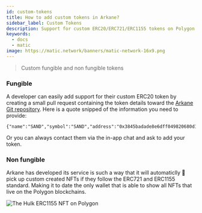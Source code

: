 ```yaml
---
id: custom-tokens
title: How to add custom tokens in Arkane?
sidebar_label: Custom Tokens
description: Support for custom ERC20/ERC721/ERC1155 tokens on Polygon.
keywords:
  - docs
  - matic
image: https://matic.network/banners/matic-network-16x9.png
---
```

> Custom fungible and non fungible tokens

### Fungible
A developer can easily add support for their custom ERC20 token by creating a small pull request containing the token details toward the [Arkane Git repository](https://github.com/ArkaneNetwork/content-management/tree/master/tokens). Here is a quote snipped of the information you need to provide:
```
{"name":"SAND","symbol":"SAND","address":"0x3845badade8e6dff049820680d1f14bd3903a5d0","decimals":18,"type":"ERC20"}
```
Or you can always contact them via the in-app chat and ask to add your token.

### Non fungible
Arkane has developed its service is such a way that it will automaticlly 🤩 pick up custom created NFTs if they follow the ERC721 and ERC1155 standard. Making it to date the only wallet that is able to show all NFTs that live on the Polygon blockchains. 

![The Hulk ERC1155 NFT on Polygon](img/09.png)

